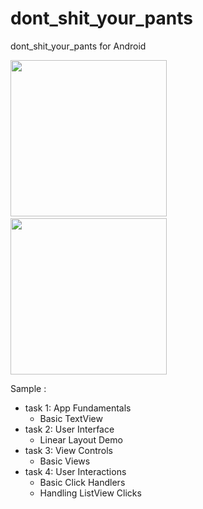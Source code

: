 dont_shit_your_pants
==================

dont_shit_your_pants for Android

<img src="https://imgur.com/biWraaN.png" width="250" />&nbsp;
<img src="https://imgur.com/biWraaN.png" width="250" />

Sample :

 - task 1: App Fundamentals
   - Basic TextView
 - task 2: User Interface
   - Linear Layout Demo
 - task 3: View Controls
    - Basic Views
 - task 4: User Interactions
   - Basic Click Handlers
   - Handling ListView Clicks
   
  